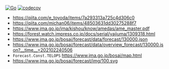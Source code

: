 [![Go](https://github.com/otiai10/jma/actions/workflows/go.yaml/badge.svg)](https://github.com/otiai10/jma/actions/workflows/go.yaml)
[![codecov](https://codecov.io/gh/otiai10/jma/branch/main/graph/badge.svg?token=yeK0wKMzm7)](https://codecov.io/gh/otiai10/jma)

* https://qiita.com/e_toyoda/items/7a293313a725c4d306c0
* https://qiita.com/michan06/items/48503631dd30275288f7
* https://www.jma.go.jp/jma/kishou/know/amedas/ame_master.pdf
* https://forest.watch.impress.co.jp/docs/serial/yajiuma/1309318.html
* https://www.jma.go.jp/bosai/forecast/data/forecast/130000.json
* https://www.jma.go.jp/bosai/forecast/data/overview_forecast/130000.json?__time__=202102240506
* `Forecast.Const.TELOPS` https://www.jma.go.jp/bosai/map.html
* https://www.jma.go.jp/bosai/forecast/img/100.svg
